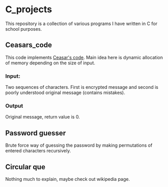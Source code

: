 # C_projects

This repository is a collection of various programs I have written in C for school purposes.

## Ceasars_code

This code implements [Ceasar's code](https://en.wikipedia.org/wiki/Caesar_cipher). Main idea here is dynamic allocation of memory depending on the size of input.
### Input:
Two sequences of characters. First is encrypted message and second is poorly understood original message (contains mistakes).
### Output
Original message, return value is 0.


## Password guesser

Brute force way of guessing the password by making permutations of entered characters recursively.


## Circular que

Nothing much to explain, maybe check out wikipedia page.


